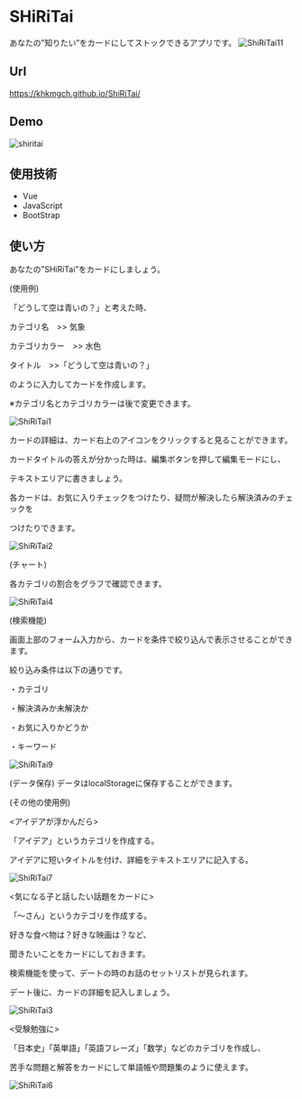 # SHiRiTai

あなたの”知りたい”をカードにしてストックできるアプリです。
![ShiRiTai11](https://user-images.githubusercontent.com/101968115/174439987-2ed2faae-e13c-4d11-8f07-8eac2c80017e.png)


## Url
https://khkmgch.github.io/ShiRiTai/

## Demo
![shiritai](https://github.com/khkmgch/ShiRiTai/assets/101968115/8c63d517-26ba-4768-ae35-5eae2e22d57f)

## 使用技術
- Vue
- JavaScript
- BootStrap
## 使い方
あなたの”SHiRiTai”をカードにしましょう。

(使用例)　

「どうして空は青いの？」と考えた時、

カテゴリ名　>> 気象

カテゴリカラー　>> 水色

タイトル　>>「どうして空は青いの？」

のように入力してカードを作成します。

※カテゴリ名とカテゴリカラーは後で変更できます。

![ShiRiTai1](https://user-images.githubusercontent.com/101968115/174439475-648e2419-9add-498d-aa4f-577f30e64a87.png)



カードの詳細は、カード右上のアイコンをクリックすると見ることができます。

カードタイトルの答えが分かった時は、編集ボタンを押して編集モードにし、

テキストエリアに書きましょう。

各カードは、お気に入りチェックをつけたり、疑問が解決したら解決済みのチェックを

つけたりできます。

![ShiRiTai2](https://user-images.githubusercontent.com/101968115/174439503-68f02679-8569-47c3-a08f-1a09e5681e80.png)



(チャート)

各カテゴリの割合をグラフで確認できます。


![ShiRiTai4](https://user-images.githubusercontent.com/101968115/174440031-25f7da88-c6f2-4f66-a437-1054ec65a297.png)



(検索機能)

画面上部のフォーム入力から、カードを条件で絞り込んで表示させることができます。

絞り込み条件は以下の通りです。

・カテゴリ

・解決済みか未解決か

・お気に入りかどうか

・キーワード

![ShiRiTai9](https://user-images.githubusercontent.com/101968115/174439772-6f901599-750b-4f9d-b34d-a2836165fa0c.png)

(データ保存)
データはlocalStorageに保存することができます。

(その他の使用例)

<アイデアが浮かんだら>

「アイデア」というカテゴリを作成する。

アイデアに短いタイトルを付け、詳細をテキストエリアに記入する。

![ShiRiTai7](https://user-images.githubusercontent.com/101968115/174439718-f2e5168d-eb80-40af-a656-4016d0e9c8fa.png)


<気になる子と話したい話題をカードに>

「～さん」というカテゴリを作成する。

好きな食べ物は？好きな映画は？など、

聞きたいことをカードにしておきます。

検索機能を使って、デートの時のお話のセットリストが見られます。

デート後に、カードの詳細を記入しましょう。

![ShiRiTai3](https://user-images.githubusercontent.com/101968115/174439533-8f7f67f4-405c-4e2b-b0f9-97d4afde6c1c.png)

<受験勉強に>

「日本史」「英単語」「英語フレーズ」「数学」などのカテゴリを作成し、

苦手な問題と解答をカードにして単語帳や問題集のように使えます。

![ShiRiTai6](https://user-images.githubusercontent.com/101968115/174439616-058eb6d1-4ad8-4df9-b9a8-ba92cffd932c.png)


